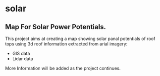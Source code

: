 # solar

## Map For Solar Power Potentials.

This project aims at creating a map showing solar panal potentials of roof tops using 3d roof information extracted from arial imagery:

- GIS data
- Lidar data

More Information will be added as the project continues.
